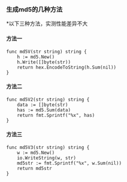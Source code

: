 ### 生成md5的几种方法

*以下三种方法，实测性能差异不大

#### 方法一
    func md5V(str string) string {
        h := md5.New()
        h.Write([]byte(str))
        return hex.EncodeToString(h.Sum(nil))
    }
    
#### 方法二
    func md5V2(str string) string {
        data := []byte(str)
        has := md5.Sum(data)
        return fmt.Sprintf("%x", has)
    }
    
#### 方法三
    func md5V3(str string) string {
        w := md5.New()
        io.WriteString(w, str)
        md5str := fmt.Sprintf("%x", w.Sum(nil))
        return md5str
    }